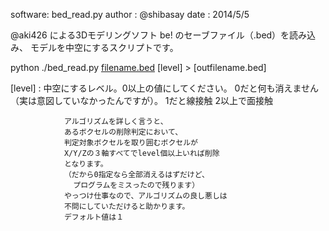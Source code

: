 software: bed_read.py
author  : @shibasay 
date    : 2014/5/5

@aki426 による3Dモデリングソフト be! のセーブファイル（.bed）を読み込み、
モデルを中空にするスクリプトです。

python ./bed_read.py [filename.bed] [level] > [outfilename.bed]

[filename.bed]: 入力ファイル名。これはbe!で作ってね
[level]       : 中空にするレベル。0以上の値にしてください。
                0だと何も消えません（実は意図していなかったんですが）。
                1だと線接触
                2以上で面接触

                アルゴリズムを詳しく言うと、
                あるボクセルの削除判定において、
                判定対象ボクセルを取り囲むボクセルが
                X/Y/Zの３軸すべてでlevel個以上いれば削除
                となります。
                （だから0指定なら全部消えるはずだけど、
                  プログラムをミスったので残ります）
                やっつけ仕事なので、アルゴリズムの良し悪しは
                不問にしていただけると助かります。
                デフォルト値は１

